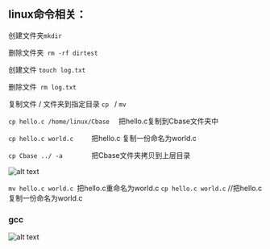 

## linux命令相关：

创建文件夹```mkdir ```

删除文件夹``` rm -rf dirtest```

创建文件 ```touch log.txt ```

删除文件``` rm log.txt```

复制⽂件 / ⽂件夹到指定⽬录
 ```cp ``` / ```mv```

```cp hello.c /home/linux/Cbase  ``` 把hello.c复制到Cbase⽂件夹中

```cp hello.c world.c     ```把hello.c 复制⼀份命名为world.c

```cp Cbase ../ -a        ```把Cbase⽂件夹拷⻉到上层⽬录

![alt text](image-9.png)

```mv hello.c world.c ```把hello.c重命名为world.c
```cp hello.c world.c``` 
//把hello.c 复制⼀份命名为world.c


### gcc
![alt text](image-10.png)